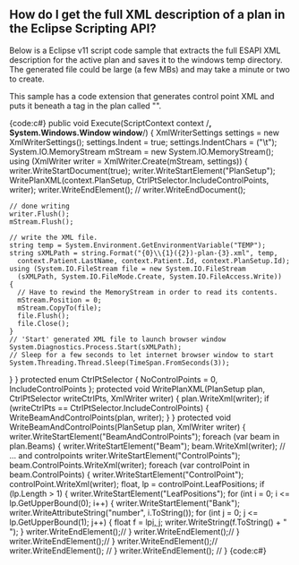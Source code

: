 ## How do I get the full XML description of a plan in the Eclipse Scripting API?

Below is a Eclipse v11 script code sample that extracts the full ESAPI XML description for the active plan and saves it to the windows temp directory.  The generated file could be large (a few MBs) and may take a minute or two to create.

This sample has a code extension that generates control point XML and puts it beneath a tag in the plan called "<BeamAndControlPoints>".

{code:c#}
public void Execute(ScriptContext context /**, System.Windows.Window window**/)
{
  XmlWriterSettings settings = new XmlWriterSettings();
  settings.Indent = true;
  settings.IndentChars = ("\t");
  System.IO.MemoryStream mStream = new System.IO.MemoryStream();
  using (XmlWriter writer = XmlWriter.Create(mStream, settings))
  {
    writer.WriteStartDocument(true);
    writer.WriteStartElement("PlanSetup");
    WritePlanXML(context.PlanSetup, 
      CtrlPtSelector.IncludeControlPoints, 
      writer);
    writer.WriteEndElement(); // </PlanSetup>
    writer.WriteEndDocument();

    // done writing
    writer.Flush();
    mStream.Flush();

    // write the XML file.
    string temp = System.Environment.GetEnvironmentVariable("TEMP");
    string sXMLPath = string.Format("{0}\\{1}({2})-plan-{3}.xml", temp, 
      context.Patient.LastName, context.Patient.Id, context.PlanSetup.Id);
    using (System.IO.FileStream file = new System.IO.FileStream
      (sXMLPath, System.IO.FileMode.Create, System.IO.FileAccess.Write))
    {
      // Have to rewind the MemoryStream in order to read its contents. 
      mStream.Position = 0;
      mStream.CopyTo(file);
      file.Flush();
      file.Close();
    }
    // 'Start' generated XML file to launch browser window
    System.Diagnostics.Process.Start(sXMLPath);
    // Sleep for a few seconds to let internet browser window to start
    System.Threading.Thread.Sleep(TimeSpan.FromSeconds(3));
  }
}
protected enum CtrlPtSelector { NoControlPoints = 0, IncludeControlPoints };
protected void WritePlanXML(PlanSetup plan, CtrlPtSelector writeCtrlPts, XmlWriter writer)
{
  plan.WriteXml(writer);
  if (writeCtrlPts == CtrlPtSelector.IncludeControlPoints)
  {
    WriteBeamAndControlPoints(plan, writer);
  }
}
protected void WriteBeamAndControlPoints(PlanSetup plan, XmlWriter writer)
{
  writer.WriteStartElement("BeamAndControlPoints");
  foreach (var beam in plan.Beams)
  {
    writer.WriteStartElement("Beam");
    beam.WriteXml(writer);
    // ... and controlpoints
    writer.WriteStartElement("ControlPoints");
    beam.ControlPoints.WriteXml(writer);
    foreach (var controlPoint in beam.ControlPoints)
    {
      writer.WriteStartElement("ControlPoint");
      controlPoint.WriteXml(writer);
      float[,](,) lp = controlPoint.LeafPositions;
      if (lp.Length > 1)
      {
        writer.WriteStartElement("LeafPositions");
        for (int i = 0; i <= lp.GetUpperBound(0); i++)
        {
          writer.WriteStartElement("Bank");
          writer.WriteAttributeString("number", i.ToString());
          for (int j = 0; j <= lp.GetUpperBound(1); j++)
          {
            float f = lp[i, j](i,-j);
            writer.WriteString(f.ToString() + " ");
          }
          writer.WriteEndElement();//</Bank>
        }
        writer.WriteEndElement();//</LeafPositions>
      }
      writer.WriteEndElement();//</ControlPoint>
    }
    writer.WriteEndElement();//</ControlPoints>
    writer.WriteEndElement(); // </Beam>
  }
  writer.WriteEndElement(); // </BeamAndControlPoints>
}
{code:c#}
